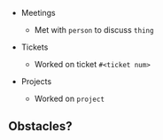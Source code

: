 - Meetings
    - Met with `person` to discuss `thing`

- Tickets
    - Worked on ticket `#<ticket num>`

- Projects
    - Worked on `project`

## Obstacles?
